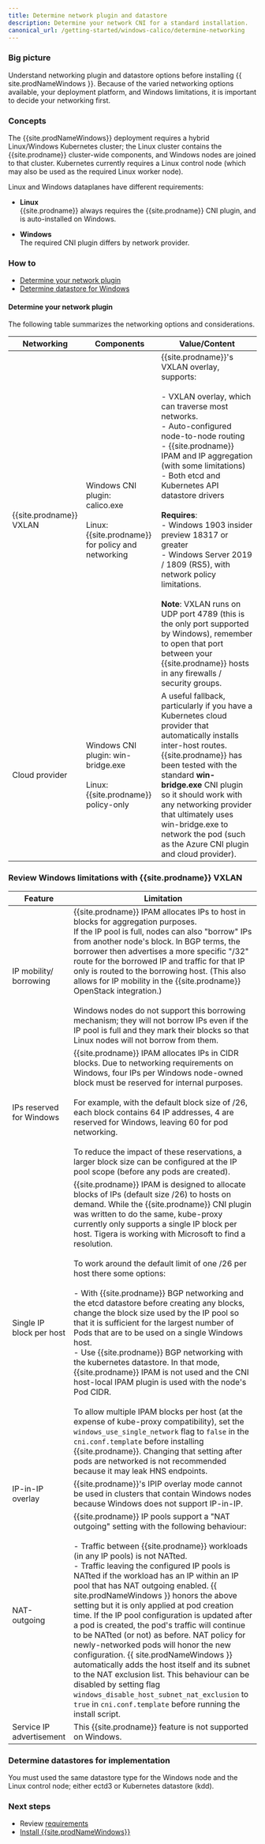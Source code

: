 ```yaml
---
title: Determine network plugin and datastore
description: Determine your network CNI for a standard installation. 
canonical_url: /getting-started/windows-calico/determine-networking
---
```


### Big picture

Understand networking plugin and datastore options before installing {{ site.prodNameWindows }}. Because of the varied networking options available, your deployment platform, and Windows limitations, it is important to decide your networking first. 

### Concepts

The {{site.prodNameWindows}} deployment requires a hybrid Linux/Windows Kubernetes cluster; the Linux cluster contains the {{site.prodname}} cluster-wide components, and Windows nodes are joined to that cluster. Kubernetes currently requires a Linux control node (which may also be used as the required Linux worker node).

Linux and Windows dataplanes have different requirements:

- **Linux**    
  {{site.prodname}} always requires the {{site.prodname}} CNI plugin, and is auto-installed on Windows. 

- **Windows**    
   The required CNI plugin differs by network provider.

### How to

- [Determine your network plugin](#determine-your-network-plugin)
- [Determine datastore for Windows](#determine-datastore-for-windows)

#### Determine your network plugin

The following table summarizes the networking options and considerations.

| Networking              | Components                                                   | **Value/Content**                                            |
| ----------------------- | ------------------------------------------------------------ | ------------------------------------------------------------ |
| {{site.prodname}} VXLAN | Windows CNI plugin:<br/>calico.exe<br /><br />Linux: {{site.prodname}} for policy and networking | {{site.prodname}}'s VXLAN overlay, supports:<br/><br />- VXLAN overlay, which can traverse most networks.<br/>- Auto-configured node-to-node routing<br/>- {{site.prodname}} IPAM and IP aggregation (with some limitations)<br/>- Both etcd and Kubernetes API datastore drivers<br/><br />**Requires**:<br/>- Windows 1903 insider preview 18317 or greater<br/>- Windows Server 2019 / 1809 (RS5), with network policy limitations.<br /><br />**Note**: VXLAN runs on UDP port 4789 (this is the only port supported by Windows), remember to open that port between your {{site.prodname}} hosts in any firewalls / security groups. |
| Cloud provider          | Windows CNI plugin: win-bridge.exe<br /><br />Linux: {{site.prodname}} policy-only | A useful fallback, particularly if you have a Kubernetes cloud provider that automatically installs inter-host routes. {{site.prodname}} has been tested with the standard **win-bridge.exe** CNI plugin so it should work with any networking provider that ultimately uses win-bridge.exe to network the pod (such as the Azure CNI plugin and cloud provider). |

### Review Windows limitations with {{site.prodname}} VXLAN

| Feature                  | Limitation                                                   |
| ------------------------ | ------------------------------------------------------------ |
| IP mobility/ borrowing   | {{site.prodname}} IPAM allocates IPs to host in blocks for aggregation purposes.<br/>If the IP pool is full, nodes can also "borrow" IPs from another node's block. In BGP terms, the borrower then advertises a more specific "/32" route for the borrowed IP and traffic for that IP only is routed to the borrowing host. (This also allows for IP mobility in the {{site.prodname}} OpenStack integration.)<br/><br />Windows nodes do not support this borrowing mechanism; they will not borrow IPs even if the IP pool is full and they mark their blocks so that Linux nodes will not borrow from them. |
| IPs reserved for Windows | {{site.prodname}} IPAM allocates IPs in CIDR blocks. Due to networking requirements on Windows, four IPs per Windows node-owned block must be reserved for internal purposes.<br /><br/>For example, with the default block size of /26, each block contains 64 IP addresses, 4 are reserved for Windows, leaving 60 for pod networking.<br /><br />To reduce the impact of these reservations, a larger block size can be configured at the IP pool scope (before any pods are created). |
| Single IP block per host | {{site.prodname}} IPAM is designed to allocate blocks of IPs (default size /26) to hosts on demand. While the {{site.prodname}} CNI plugin was written to do the same, kube-proxy currently only supports a single IP block per host. Tigera is working with Microsoft to find a resolution.<br/><br />To work around the default limit of one /26 per host there some options:<br/><br />- With {{site.prodname}} BGP networking and the etcd datastore before creating any blocks, change the block size used by the IP pool so that it is sufficient for the largest number of Pods that are to be used on a single Windows host.<br/>- Use {{site.prodname}} BGP networking with the kubernetes datastore. In that mode, {{site.prodname}} IPAM is not used and the CNI host-local IPAM plugin is used with the node's Pod CIDR.<br/><br />To allow multiple IPAM blocks per host (at the expense of kube-proxy compatibility), set the `windows_use_single_network` flag to `false` in the `cni.conf.template` before installing {{site.prodname}}. Changing that setting after pods are networked is not recommended because it may leak HNS endpoints. |
| IP-in-IP overlay         | {{site.prodname}}'s IPIP overlay mode cannot be used in clusters that contain Windows nodes because Windows does not support IP-in-IP. |
| NAT-outgoing             | {{site.prodname}} IP pools support a "NAT outgoing" setting with the following behaviour: <br /><br />- Traffic between {{site.prodname}} workloads (in any IP pools) is not NATted. <br />- Traffic leaving the configured IP pools is NATted if the workload has an IP within an IP pool that has NAT outgoing enabled. {{ site.prodNameWindows }} honors the above setting but it is only applied at pod creation time. If the IP pool configuration is updated after a pod is created, the pod's traffic will continue to be NATted (or not) as before. NAT policy for newly-networked pods will honor the new configuration. {{ site.prodNameWindows }} automatically adds the host itself and its subnet to the NAT exclusion list. This behaviour can be disabled by setting flag `windows_disable_host_subnet_nat_exclusion` to `true` in `cni.conf.template` before running the install script. |
| Service IP advertisement | This {{site.prodname}} feature is not supported on Windows.  |

### Determine datastores for implementation

You must used the same datastore type for the Windows node and the Linux control node; either ectd3 or Kubernetes datastore (kdd). 

### Next steps

- Review [requirements]({{site.baseurl}}/getting-started/windows-calico/requirements) 
- [Install {{site.prodNameWindows}}]({{site.baseurl}}/getting-started/windows-calico/install)
